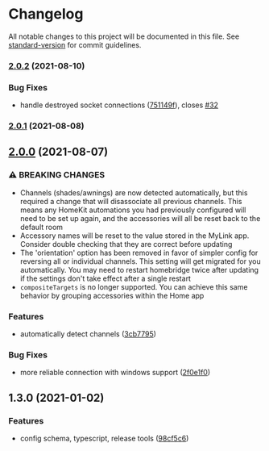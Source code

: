 # Changelog

All notable changes to this project will be documented in this file. See [standard-version](https://github.com/conventional-changelog/standard-version) for commit guidelines.

### [2.0.2](https://github.com/dgreif/homebridge-mylink/compare/v2.0.1...v2.0.2) (2021-08-10)


### Bug Fixes

* handle destroyed socket connections ([751149f](https://github.com/dgreif/homebridge-mylink/commit/751149f606f9dc73afa6118f16e352ee98d2a41e)), closes [#32](https://github.com/dgreif/homebridge-mylink/issues/32)

### [2.0.1](https://github.com/dgreif/homebridge-mylink/compare/v2.0.0...v2.0.1) (2021-08-08)

## [2.0.0](https://github.com/dgreif/homebridge-mylink/compare/v1.3.0...v2.0.0) (2021-08-07)


### ⚠ BREAKING CHANGES

* Channels (shades/awnings) are now detected automatically, but this required a change that will disassociate all previous channels.  This means any HomeKit automations you had previously configured will need to be set up again, and the accessories will all be reset back to the default room
* Accessory names will be reset to the value stored in the MyLink app.  Consider double checking that they are correct before updating
* The 'orientation' option has been removed in favor of simpler config for reversing all or individual channels.  This setting will get migrated for you automatically. You may need to restart homebridge twice after updating if the settings don't take effect after a single restart
* `compositeTargets` is no longer supported.  You can achieve this same behavior by grouping accessories within the Home app

### Features

* automatically detect channels ([3cb7795](https://github.com/dgreif/homebridge-mylink/commit/3cb7795d93919fdab64f70b3693b0b05e66a2fa1))


### Bug Fixes

* more reliable connection with windows support ([2f0e1f0](https://github.com/dgreif/homebridge-mylink/commit/2f0e1f054536cca1dc95f41dec1d600923435d24))

## 1.3.0 (2021-01-02)


### Features

* config schema, typescript, release tools ([98cf5c6](https://github.com/dgreif/homebridge-mylink/commit/98cf5c621599184dee1e92bb74a1475767a1f74f))
